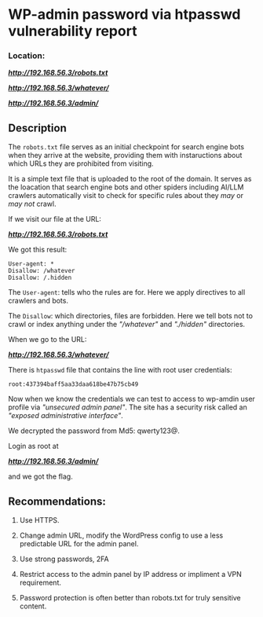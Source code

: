 # WP-admin password via htpasswd vulnerability report

### Location:

***http://192.168.56.3/robots.txt***

***http://192.168.56.3/whatever/***

***http://192.168.56.3/admin/***


## Description

The ```robots.txt``` file serves as an initial checkpoint for search engine bots when they arrive at the website, providing them with instaructions about which URLs they are prohibited from visiting.

It is a simple text file that is uploaded to the root of the domain. It serves as the loacation that search engine bots and other spiders including AI/LLM crawlers automatically visit to check for specific rules about they _may_ or _may not_ crawl.

If we visit our file at the URL:

***http://192.168.56.3/robots.txt***

We got this result:

```
User-agent: *
Disallow: /whatever
Disallow: /.hidden
```

The ```User-agent```: tells who the rules are for. Here we apply directives to all crawlers and bots.

The ```Disallow```: which directories, files are forbidden. Here we tell bots not to crawl or index anything under the _"/whatever"_ and _"./hidden"_ directories.

When we go to the URL:

***http://192.168.56.3/whatever/***

There is ```htpasswd``` file that contains the line with root user credentials:
```
root:437394baff5aa33daa618be47b75cb49
```

Now when we know the credentials we can test to access to wp-amdin user profile via _"unsecured admin panel"_. The site has a security risk called an _"exposed administrative interface"_.

We decrypted the password from Md5: qwerty123@.

Login as root at

***http://192.168.56.3/admin/***

and we got the flag.

## Recommendations:

1. Use HTTPS.

2. Change admin URL, modify the WordPress config to use a less predictable URL for the admin panel.

3. Use strong passwords, 2FA

4. Restrict access to the admin panel by IP address or impliment a VPN requirement.

5. Password protection is often better than robots.txt for truly sensitive content.

